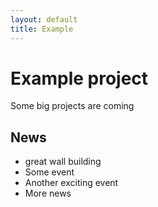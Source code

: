 ```yaml
---
layout: default
title: Example
---
```


# Example project
Some big projects are coming

## News

- great wall building
- Some event
- Another exciting event
- More news
